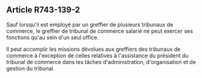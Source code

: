 Article R743-139-2
----
Sauf lorsqu'il est employé par un greffier de plusieurs tribunaux de commerce,
le greffier de tribunal de commerce salarié ne peut exercer ses fonctions qu'au
sein d'un seul office.

Il peut accomplir les missions dévolues aux greffiers des tribunaux de commerce
à l'exception de celles relatives à l'assistance du président du tribunal de
commerce dans les tâches d'administration, d'organisation et de gestion du
tribunal.
